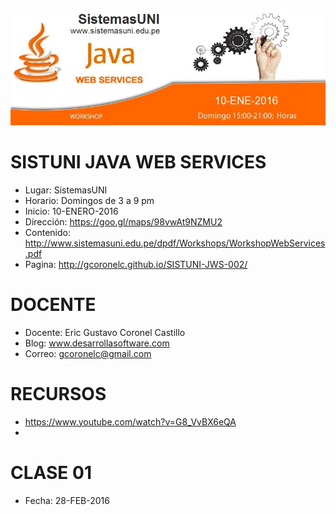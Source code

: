 ![Java Web Services](https://raw.githubusercontent.com/gcoronelc/SISTUNI-JWS-001/master/JavaWebService.jpg)

# SISTUNI JAVA WEB SERVICES

- Lugar: SistemasUNI
- Horario: Domingos de 3 a 9 pm
- Inicio: 10-ENERO-2016
- Dirección: https://goo.gl/maps/98vwAt9NZMU2
- Contenido: http://www.sistemasuni.edu.pe/dpdf/Workshops/WorkshopWebServices.pdf
- Pagina: http://gcoronelc.github.io/SISTUNI-JWS-002/


# DOCENTE

- Docente: Eric Gustavo Coronel Castillo
- Blog: www.desarrollasoftware.com
- Correo: gcoronelc@gmail.com

# RECURSOS

- https://www.youtube.com/watch?v=G8_VvBX6eQA
- 

# CLASE 01

- Fecha: 28-FEB-2016



